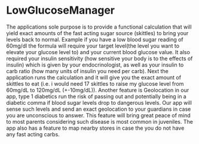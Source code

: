 # LowGlucoseManager

The applications sole purpose is to provide a functional calculation that will yield exact amounts of the fast acting sugar source (skittles) to bring your levels back to normal. Example if you have a low blood sugar reading of 60mg/dl the formula will require your target level(the level you want to elevate your glucose level to) and your current blood glucose value. It also required your insulin sensitivity (how sensitive your body is to the effects of insulin) which is given by your endocrinologist, as well as your insulin to carb ratio (how many units of insulin you need per carb). Next the application runs the calculation and it will give you the exact amount of skittles to eat (i.e. i would need 17 skittles to raise my glucose level from 60mg/dL to 120mg/dL (+-10mg/dL)). Another feature is Geolocation in our app, type 1 diabetics run the risk of passing out and potentially being in a diabetic comma if blood sugar levels drop to dangerous levels. Our app will sense such levels and send an exact geolocation to your guardians in case you are unconscious to answer. This feature will bring great peace of mind to most parents considering such disease is most common in juveniles. The app also has a feature to map nearby stores in case the you do not have any fast acting carbs.
